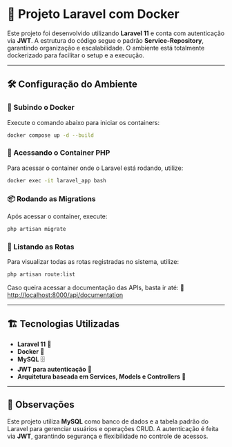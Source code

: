 # 🚀 Projeto Laravel com Docker

Este projeto foi desenvolvido utilizando **Laravel 11** e conta com autenticação via **JWT**. A estrutura do código segue o padrão **Service-Repository**, garantindo organização e escalabilidade. O ambiente está totalmente dockerizado para facilitar o setup e a execução.

---

## 🛠 Configuração do Ambiente

### 📌 Subindo o Docker
Execute o comando abaixo para iniciar os containers:
```sh
docker compose up -d --build
```

### 🐳 Acessando o Container PHP
Para acessar o container onde o Laravel está rodando, utilize:
```sh
docker exec -it laravel_app bash
```

### 📦 Rodando as Migrations
Após acessar o container, execute:
```sh
php artisan migrate
```

### 📌 Listando as Rotas
Para visualizar todas as rotas registradas no sistema, utilize:
```sh
php artisan route:list
```

Caso queira acessar a documentação das APIs, basta ir até:
🔗 [http://localhost:8000/api/documentation](http://localhost:8000/api/documentation)

---

## 🏗 Tecnologias Utilizadas
- **Laravel 11** 🚀
- **Docker** 🐳
- **MySQL** 🗄
- **JWT para autenticação** 🔐
- **Arquitetura baseada em Services, Models e Controllers** 📂

---

## 📢 Observações
Este projeto utiliza **MySQL** como banco de dados e a tabela padrão do Laravel para gerenciar usuários e operações CRUD. A autenticação é feita via **JWT**, garantindo segurança e flexibilidade no controle de acessos.
